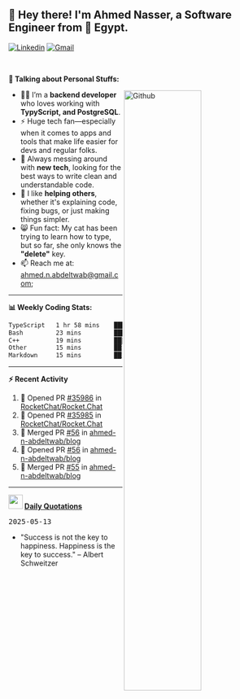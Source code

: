 <!-- Your title -->
## 👋 Hey there! I'm Ahmed Nasser, a Software Engineer from 🚀 Egypt.
<!-- Your badges
You can use the website to generate badges: https://shields.io/
-->

[![Linkedin](https://img.shields.io/badge/-LinkedIn-blue?style=flat&logo=Linkedin&logoColor=white)](https://www.linkedin.com/in/ahmed-n-abdeltwab/)
[![Gmail](https://img.shields.io/badge/-Gmail-c14438?style=flat&logo=Gmail&logoColor=white)](mailto:ahmed.n.abdeltwab@gmail.com)

&nbsp;

<!-- Talking about you -->
**🚀 Talking about Personal Stuffs:**

<!-- Any image aligned to the right. Beware the width -->
<img width="55%" align="right" alt="Github" src="https://raw.githubusercontent.com/onimur/.github/master/.resources/git-header.svg" />

- 👨‍💻 I’m a **backend developer** who loves working with **TypyScript, and PostgreSQL**.  
- ⚡ Huge tech fan—especially when it comes to apps and tools that make life easier for devs and regular folks.  
- 🌱 Always messing around with **new tech**, looking for the best ways to write clean and understandable code.  
- 🤝 I like **helping others**, whether it's explaining code, fixing bugs, or just making things simpler.  
- 😸 Fun fact: My cat has been trying to learn how to type, but so far, she only knows the **"delete"** key.  
- 📫 Reach me at: ahmed.n.abdeltwab@gmail.com;

---

**📊 Weekly Coding Stats:**
<!--START_SECTION:waka-->

```txt
TypeScript   1 hr 58 mins    ███████████████░░░░░░░░░░   60.22 %
Bash         23 mins         ███░░░░░░░░░░░░░░░░░░░░░░   11.70 %
C++          19 mins         ██▒░░░░░░░░░░░░░░░░░░░░░░   09.85 %
Other        15 mins         ██░░░░░░░░░░░░░░░░░░░░░░░   07.82 %
Markdown     15 mins         ██░░░░░░░░░░░░░░░░░░░░░░░   07.76 %
```

<!--END_SECTION:waka-->

---

**:zap: Recent Activity**

<!--START_SECTION:activity-->
1. 💪 Opened PR [#35986](https://github.com/RocketChat/Rocket.Chat/pull/35986) in [RocketChat/Rocket.Chat](https://github.com/RocketChat/Rocket.Chat)
2. 💪 Opened PR [#35985](https://github.com/RocketChat/Rocket.Chat/pull/35985) in [RocketChat/Rocket.Chat](https://github.com/RocketChat/Rocket.Chat)
3. 🎉 Merged PR [#56](https://github.com/ahmed-n-abdeltwab/blog/pull/56) in [ahmed-n-abdeltwab/blog](https://github.com/ahmed-n-abdeltwab/blog)
4. 💪 Opened PR [#56](https://github.com/ahmed-n-abdeltwab/blog/pull/56) in [ahmed-n-abdeltwab/blog](https://github.com/ahmed-n-abdeltwab/blog)
5. 🎉 Merged PR [#55](https://github.com/ahmed-n-abdeltwab/blog/pull/55) in [ahmed-n-abdeltwab/blog](https://github.com/ahmed-n-abdeltwab/blog)
<!--END_SECTION:activity-->



---

**<img src="https://emojis.slackmojis.com/emojis/images/1621024394/39092/cat-roll.gif?1621024394" width="28" /> <a href="https://github.com/ahmed-n-abdeltwab/ahmed-n-abdeltwab/blob/master/quotations.md"> Daily Quotations</a>**

<kbd>2025-05-13</kbd>

- "Success is not the key to happiness. Happiness is the key to success." – Albert Schweitzer

<!-- Randomly taken from quotations.md -->
